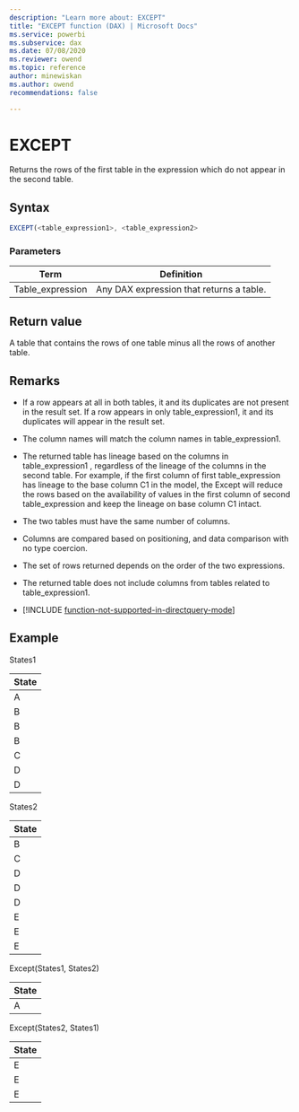 ```yaml
---
description: "Learn more about: EXCEPT"
title: "EXCEPT function (DAX) | Microsoft Docs"
ms.service: powerbi 
ms.subservice: dax 
ms.date: 07/08/2020
ms.reviewer: owend
ms.topic: reference
author: minewiskan
ms.author: owend 
recommendations: false

---
```

# EXCEPT

Returns the rows of the first table in the expression which do not appear in the second table.  
  
## Syntax  
  
```js
EXCEPT(<table_expression1>, <table_expression2>  
```
  
### Parameters  
  
|Term|Definition|  
|--------|--------------|  
|Table_expression|Any DAX expression that returns a table.|  
  
## Return value

A table that contains the rows of one table minus all the rows of another table.  
  
## Remarks

- If a row appears at all in both tables, it and its duplicates are not present in the result set. If a row appears in only table_expression1, it and its duplicates will appear in the result set.  
  
- The column names will match the column names in table_expression1.  
  
- The returned table has lineage based on the columns in table_expression1 , regardless of the lineage of the columns in the second table. For example, if the first column of first table_expression has lineage to the base column C1 in the model, the Except will reduce the rows based on the availability of values in the first column of second table_expression and keep the lineage on base column C1 intact.  
  
- The two tables must have the same number of columns.  
  
- Columns are compared based on positioning, and data comparison with no type coercion.  
  
- The set of rows returned depends on the order of the two expressions.  
  
- The returned table does not include columns from tables related to table_expression1.  

- [!INCLUDE [function-not-supported-in-directquery-mode](includes/function-not-supported-in-directquery-mode.md)]

## Example

States1  
  
|State|  
|---------|  
|A|  
|B|  
|B|  
|B|  
|C|  
|D|  
|D|  
  
States2  
  
|State|  
|---------|  
|B|  
|C|  
|D|  
|D|  
|D|  
|E|  
|E|  
|E|  
  
Except(States1, States2)  
  
|State|  
|---------|  
|A|  
  
Except(States2, States1)  
  
|State|  
|---------|  
|E|  
|E|  
|E|  
